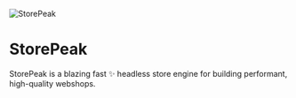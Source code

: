 ![StorePeak](https://user-images.githubusercontent.com/7737619/202876649-6d28bdb2-fcd9-4fc1-b118-3fa8947c0308.png)




# StorePeak
StorePeak is a blazing fast ✨ headless store engine for building performant, high-quality webshops.
